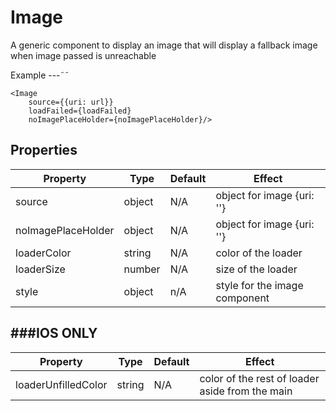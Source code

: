 Image
=========

A generic component to display an image that will display a fallback image when image passed is unreachable

Example
---˜˜
```
<Image
    source={{uri: url}}
    loadFailed={loadFailed}
    noImagePlaceHolder={noImagePlaceHolder}/>
```

Properties
---
| Property | Type | Default | Effect |
| -------- | --- | --- | --- |
| source | object | N/A | object for image {uri: ''}|
| noImagePlaceHolder | object| N/A | object for image {uri: ''} |
| loaderColor | string| N/A | color of the loader |
| loaderSize | number | N/A | size of the loader |
| style | object| n/A|  style for the image component|

###IOS ONLY
---
| Property | Type | Default | Effect |
| -------- | --- | --- | --- |
| loaderUnfilledColor | string | N/A | color of the rest of loader aside from the main|
